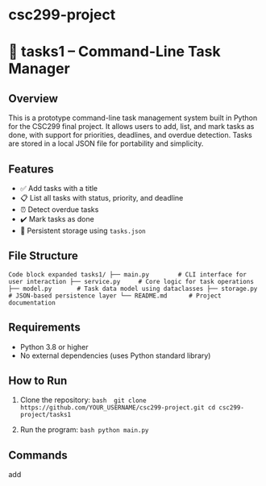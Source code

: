 # csc299-project

# 🧠 tasks1 – Command-Line Task Manager

## Overview
This is a prototype command-line task management system built in Python for the CSC299 final project. It allows users to add, list, and mark tasks as done, with support for priorities, deadlines, and overdue detection. Tasks are stored in a local JSON file for portability and simplicity.

## Features
- ✅ Add tasks with a title
- 📋 List all tasks with status, priority, and deadline
- ⏰ Detect overdue tasks
- ✔️ Mark tasks as done
- 💾 Persistent storage using `tasks.json`

## File Structure
``
Code block expanded
tasks1/
├── main.py        # CLI interface for user interaction
├── service.py     # Core logic for task operations
├── model.py       # Task data model using dataclasses
├── storage.py     # JSON-based persistence layer
└── README.md      # Project documentation
``

## Requirements
- Python 3.8 or higher
- No external dependencies (uses Python standard library)

## How to Run
1. Clone the repository:
   ``bash 
   git clone https://github.com/YOUR_USERNAME/csc299-project.git
   cd csc299-project/tasks1
   ``

2. Run the program:
   ``bash
   python main.py
   ``


## Commands

add <title> – Add a new task with the given title
list – List all tasks
done <id> – Mark a task as done using its ID
help – Show available commands
exit – Exit the program

## Example
``
> python main.py
Welcome to Task Manager (type 'help' for commands)
> add Finish CSC299 prototype
Added task: Finish CSC299 prototype (id=abc12345)
> list
[todo] abc12345 | Finish CSC299 prototype | Priority: medium | Deadline: None
> done abc12345
Marked abc12345 as done.

## Notes

Tasks are stored in tasks.json in the same directory.
Overdue tasks are flagged with ⚠️ when listed.
This is an early prototype; future versions may include tagging, searching, and integration with a PKMS.

   
